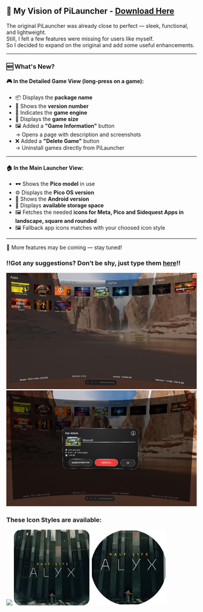 ## 🚀 My Vision of PiLauncher - [Download Here](https://github.com/Tobbe85/PiLauncher/releases/download/2.0/PiLauncher_2.0.apk)

The original PiLauncher was already close to perfect — sleek, functional, and lightweight.  
Still, I felt a few features were missing for users like myself.  
So I decided to expand on the original and add some useful enhancements.

---

### 🆕 What's New?

#### 🎮 In the **Detailed Game View** (long-press on a game):

- 📦 Displays the **package name**
- 🔢 Shows the **version number**
- 🧱 Indicates the **game engine**
- 📁 Displays the **game size**
- 🖼️ Added a **"Game Information"** button  
  → Opens a page with description and screenshots  
- ❌ Added a **"Delete Game"** button  
  → Uninstall games directly from PiLauncher

---

#### 🏠 In the **Main Launcher View**:

- 🕶️ Shows the **Pico model** in use
- ⚙️ Displays the **Pico OS version**
- 🤖 Shows the **Android version**
- 💾 Displays **available storage space**
- 🖼️ Fetches the needed **icons for Meta, Pico and Sidequest Apps in landscape, square and rounded**
- 🖼️ Fallback app icons matches with your choosed icon style

---

🔧 More features may be coming — stay tuned!

### ‼️Got any suggestions? Don’t be shy, just type them [here](https://github.com/Tobbe85/PiLauncher/issues)‼️

![Screenshot](https://github.com/Tobbe85/PiLauncher/blob/main/MainLauncher.jpeg?raw=true)
![Screenshot](https://github.com/Tobbe85/PiLauncher/blob/main/AppDetails.jpeg?raw=true)

### These Icon Styles are available:

<p float="left">
  <img src="https://github.com/Tobbe85/PiLauncher/blob/main/Launcher/App/src/main/res/drawable-mdpi/com_valvesoftware_alyx_banners.png?raw=true" width="355" />
  <img src="https://github.com/Tobbe85/PiLauncher/blob/main/Launcher/App/src/main/res/drawable-mdpi/com_valvesoftware_alyx_icons.png?raw=true" width="200" />
  <img src="https://github.com/Tobbe85/PiLauncher/blob/main/Launcher/App/src/main/res/drawable-mdpi/com_valvesoftware_alyx_tenaldo.png?raw=true" width="200" />
</p>
